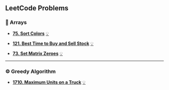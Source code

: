 ## LeetCode Problems

### 📂 Arrays
- **[75. Sort Colors](https://leetcode.com/problems/sort-colors/)**   [💡](https://github.com/RockAchi/DSA-Problems/blob/main/arrays/75.%20Sort%20Colors.cpp)

- **[121. Best Time to Buy and Sell Stock](https://leetcode.com/problems/best-time-to-buy-and-sell-stock/)**   [💡](https://github.com/RockAchi/DSA-Problems/blob/main/121.%20Best%20Time%20to%20Buy%20and%20Sell%20Stock.cpp)

- **[73. Set Matrix Zeroes](https://leetcode.com/problems/set-matrix-zeroes/)**   [💡](https://github.com/RockAchi/DSA-Problems/blob/main/arrays/73.%20Set%20Matrix%20Zeroes.cpp)

---

### ⚙️ Greedy Algorithm
- **[1710. Maximum Units on a Truck](https://leetcode.com/problems/maximum-units-on-a-truck/)**   [💡](https://github.com/RockAchi/DSA-Problems/blob/main/greedy/1710.%20Maximum%20Units%20on%20a%20Truck.cpp)
